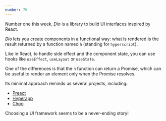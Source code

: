 ```yaml
---
number: 76
---
```


Number one this week, _Dio_ is a library to build UI interfaces inspired by React.

_Dio_ lets you create components in a functional way: what is rendered is the result returned by a function named `h` (standing for `hyperscript`).

Like in React, to handle side effect and the component state, you can use hooks like `useEffect`, `useLayout` or `useState`.

One of the differences is that the `h` function can return a Promise, which can be useful to render an element only when the Promise resolves.

Its minimal approach reminds us several projects, including:

- [Preact](https://preactjs.com/)
- [Hyperapp](https://hyperapp.dev/)
- [Choo](https://choo.io/)

Choosing a UI framework seems to be a never-ending story!

